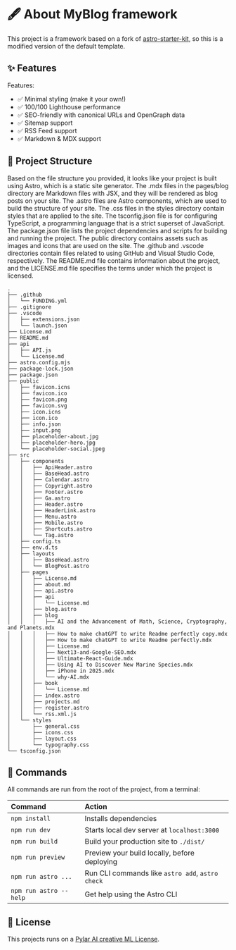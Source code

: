 # 🖋️ About MyBlog framework

This project is a framework based on a fork of [astro-starter-kit](https://astro.build), so this is a modified version of the default template.

## ✨ Features

Features:

- ✅ Minimal styling (make it your own!)
- ✅ 100/100 Lighthouse performance
- ✅ SEO-friendly with canonical URLs and OpenGraph data
- ✅ Sitemap support
- ✅ RSS Feed support
- ✅ Markdown & MDX support

## 🚀 Project Structure

Based on the file structure you provided, it looks like your project is built using Astro, which is a static site generator. The .mdx files in the pages/blog directory are Markdown files with JSX, and they will be rendered as blog posts on your site. The .astro files are Astro components, which are used to build the structure of your site. The .css files in the styles directory contain styles that are applied to the site. The tsconfig.json file is for configuring TypeScript, a programming language that is a strict superset of JavaScript. The package.json file lists the project dependencies and scripts for building and running the project. The public directory contains assets such as images and icons that are used on the site. The .github and .vscode directories contain files related to using GitHub and Visual Studio Code, respectively. The README.md file contains information about the project, and the LICENSE.md file specifies the terms under which the project is licensed.

```
.
├── .github
│   └── FUNDING.yml
├── .gitignore
├── .vscode
│   ├── extensions.json
│   └── launch.json
├── License.md
├── README.md
├── api
│   ├── API.js
│   └── License.md
├── astro.config.mjs
├── package-lock.json
├── package.json
├── public
│   ├── favicon.icns
│   ├── favicon.ico
│   ├── favicon.png
│   ├── favicon.svg
│   ├── icon.icns
│   ├── icon.ico
│   ├── info.json
│   ├── input.png
│   ├── placeholder-about.jpg
│   ├── placeholder-hero.jpg
│   └── placeholder-social.jpeg
├── src
│   ├── components
│   │   ├── ApiHeader.astro
│   │   ├── BaseHead.astro
│   │   ├── Calendar.astro
│   │   ├── Copyright.astro
│   │   ├── Footer.astro
│   │   ├── Ga.astro
│   │   ├── Header.astro
│   │   ├── HeaderLink.astro
│   │   ├── Menu.astro
│   │   ├── Mobile.astro
│   │   ├── Shortcuts.astro
│   │   └── Tag.astro
│   ├── config.ts
│   ├── env.d.ts
│   ├── layouts
│   │   ├── BaseHead.astro
│   │   └── BlogPost.astro
│   ├── pages
│   │   ├── License.md
│   │   ├── about.md
│   │   ├── api.astro
│   │   ├── api
│   │   │   └── License.md
│   │   ├── blog.astro
│   │   ├── blog
│   │   │   ├── AI and the Advancement of Math, Science, Cryptography, and Planets.mdx
│   │   │   ├── How to make chatGPT to write Readme perfectly copy.mdx
│   │   │   ├── How to make chatGPT to write Readme perfectly.mdx
│   │   │   ├── License.md
│   │   │   ├── Next13-and-Google-SEO.mdx
│   │   │   ├── Ultimate-React-Guide.mdx
│   │   │   ├── Using AI to Discover New Marine Species.mdx
│   │   │   ├── iPhone in 2025.mdx
│   │   │   └── why-AI.mdx
│   │   ├── book
│   │   │   └── License.md
│   │   ├── index.astro
│   │   ├── projects.md
│   │   ├── register.astro
│   │   └── rss.xml.js
│   └── styles
│       ├── general.css
│       ├── icons.css
│       ├── layout.css
│       └── typography.css
└── tsconfig.json
```

## 🧞 Commands

All commands are run from the root of the project, from a terminal:

| Command                | Action                                           |
| :--------------------- | :----------------------------------------------- |
| `npm install`          | Installs dependencies                            |
| `npm run dev`          | Starts local dev server at `localhost:3000`      |
| `npm run build`        | Build your production site to `./dist/`          |
| `npm run preview`      | Preview your build locally, before deploying     |
| `npm run astro ...`    | Run CLI commands like `astro add`, `astro check` |
| `npm run astro --help` | Get help using the Astro CLI                     |

## 📝 License

This projects runs on a [Pylar AI creative ML License](https://huggingface.co/spaces/superdatas/LICENSE).
